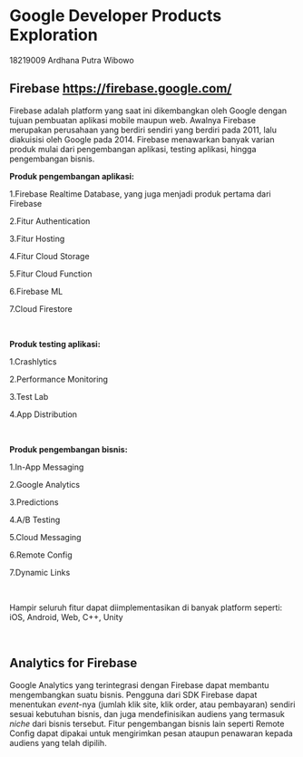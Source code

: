 # Google Developer Products Exploration
18219009 Ardhana Putra Wibowo

## Firebase https://firebase.google.com/

Firebase adalah platform yang saat ini dikembangkan oleh Google dengan tujuan pembuatan aplikasi mobile maupun web. Awalnya Firebase merupakan perusahaan yang berdiri sendiri yang berdiri pada 2011, lalu diakuisisi oleh Google pada 2014. Firebase menawarkan banyak varian produk mulai dari pengembangan aplikasi, testing aplikasi, hingga pengembangan bisnis. 

**Produk pengembangan aplikasi:**

1.Firebase Realtime Database, yang juga menjadi produk pertama dari Firebase

2.Fitur Authentication

3.Fitur Hosting

4.Fitur Cloud Storage

5.Fitur Cloud Function

6.Firebase ML

7.Cloud Firestore

<br />

**Produk testing aplikasi:**

1.Crashlytics

2.Performance Monitoring

3.Test Lab

4.App Distribution

<br />

**Produk pengembangan bisnis:**

1.In-App Messaging

2.Google Analytics

3.Predictions

4.A/B Testing

5.Cloud Messaging

6.Remote Config

7.Dynamic Links

<br />

Hampir seluruh fitur dapat diimplementasikan di banyak platform seperti: iOS, Android, Web, C++, Unity

<br />

## Analytics for Firebase

Google Analytics yang terintegrasi dengan Firebase dapat membantu mengembangkan suatu bisnis. Pengguna dari SDK Firebase dapat menentukan *event*-nya (jumlah klik site, klik order, atau pembayaran) sendiri sesuai kebutuhan bisnis, dan juga mendefinisikan audiens yang termasuk *niche* dari bisnis tersebut. Fitur pengembangan bisnis lain seperti Remote Config dapat dipakai untuk mengirimkan pesan ataupun penawaran kepada audiens yang telah dipilih.

